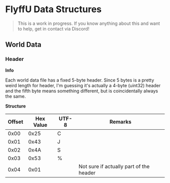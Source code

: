 # FlyffU Data Structures
> This is a work in progress. If you know anything about this and want to help, get in contact via Discord!

## World Data

### Header

**Info**

Each world data file has a fixed 5-byte header. Since 5 bytes is a pretty weird length for header, I'm guessing it's actually a 4-byte (uint32) header and the fifth byte means something different, but is coincidentally always the same.

**Structure**

| Offset | Hex Value | UTF-8 | Remarks                                 |
| ------ | --------- | ----- | --------------------------------------- |
| 0x00   | 0x25      | C     |                                         |
| 0x01   | 0x43      | J     |                                         |
| 0x02   | 0x4A      | S     |                                         |
| 0x03   | 0x53      | %     |                                         |
| 0x04   | 0x01      |       | Not sure if actually part of the header |

